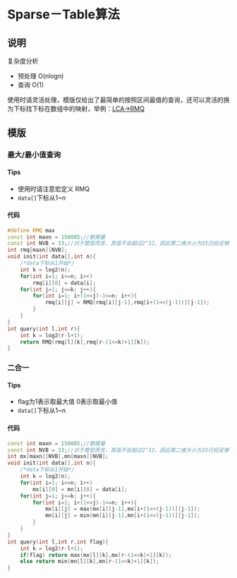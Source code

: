 # Sparse－Table算法

## 说明

复杂度分析

* 预处理 O(nlogn)
* 查询 O(1)

使用时请灵活处理，模版仅给出了最简单的按照区间最值的查询，还可以灵活的换为下标找下标在数组中的映射，举例：[LCA->RMQ](https://menyf.gitbooks.io/acm-icpc-template/content/7_%E5%9B%BE%E8%AE%BA/LCA/RMQ.html)

## 模版

### 最大/最小值查询
#### Tips
* 使用时请注意宏定义 RMQ
* `data[]`下标从1~n

#### 代码
```C++
#define RMQ max
const int maxn = 150005;//数据量
const int NVB = 33;//对于整型而言，其值不会超过2^32，因此第二维大小为33已经足够
int rmq[maxn][NVB];
void init(int data[],int n){
    /*data下标从1开始*/
    int k = log2(n);
    for(int i=1; i<=n; i++)
        rmq[i][0] = data[i];
    for(int j=1; j<=k; j++){
        for(int i=1; i+(1<<j)-1<=n; i++){
            rmq[i][j] = RMQ(rmq[i][j-1],rmq[i+(1<<(j-1))][j-1]);
        }
    }
}
int query(int l,int r){
    int k = log2(r-l+1);
    return RMQ(rmq[l][k],rmq[r-(1<<k)+1][k]);
}
```

### 二合一
#### Tips
* flag为1表示取最大值 0表示取最小值
* `data[]`下标从1~n

#### 代码
```C++
const int maxn = 150005;//数据量
const int NVB = 33;//对于整型而言，其值不会超过2^32，因此第二维大小为33已经足够
int mx[maxn][NVB],mn[maxn][NVB];
void init(int data[],int n){
    /*data下标从1开始*/
    int k = log2(n);
    for(int i=1; i<=n; i++)
        mx[i][0] = mn[i][0] = data[i];
    for(int j=1; j<=k; j++){
        for(int i=1; i+(1<<j)-1<=n; i++){
            mx[i][j] = max(mx[i][j-1],mx[i+(1<<(j-1))][j-1]);
            mn[i][j] = min(mn[i][j-1],mn[i+(1<<(j-1))][j-1]);
        }
    }
}
int query(int l,int r,int flag){
    int k = log2(r-l+1);
    if(flag) return max(mx[l][k],mx[r-(1<<k)+1][k]);
    else return min(mn[l][k],mn[r-(1<<k)+1][k]);
}
```